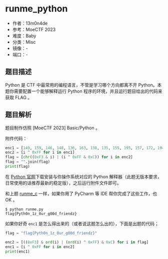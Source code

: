 # runme_python

- 作者：13m0n4de
- 参考：MoeCTF 2023
- 难度：Baby
- 分类：Misc
- 镜像：-
- 端口：-

## 题目描述

Python 是 CTF 中最常用的编程语言，不管是学习哪个方向都离不开 Python。本题你需要配置一个能够解释运行 Python 程序的环境，并且运行题目给出的代码来获取 FLAG 。

## 题目解析

题目制作仿照 \[MoeCTF 2023\] Basic/Python 。

附件代码：

```python
enc1 = [149, 159, 146, 148, 136, 163, 138, 135, 155, 195, 157, 172, 194, 137, 172, 195, 134, 129, 172, 148, 195, 195, 151, 172, 149, 129, 154, 150, 157, 151, 137, 142]
enc2 = [i ^ 0xFF for i in enc1]
flag = [chr((0xF3 & i) | (i ^ 0xFF & 0xC)) for i in enc2]
flag = "".join(flag)
print(flag)
```

在 [Python 官网](https://www.python.org/downloads/)下载安装与你操作系统对应的 Python 解释器（此题无版本要求，日常使用的话推荐最新的稳定版），之后运行附件文件即可。

和上题 [runme_c](../runme_c/README.md) 一样，如果你用了 PyCharm 等 IDE 帮你完成了这些工作，也 OK 。

```shell
$ python runme.py
flag{Pyth0n_1z_0ur_g00d_friendz}
```

如果你好奇 `enc1` 是怎么得出来的（或者说这题怎么出的），下面是出题的代码；

```python
flag = "flag{Pyth0n_1z_0ur_g00d_friendz}"

enc2 = [((0xF3) & ord(i) | (ord(i) ^ 0xFF) & 0xC) for i in flag]
enc1 = [i ^ 0xFF for i in enc2]
print(enc1)
```
